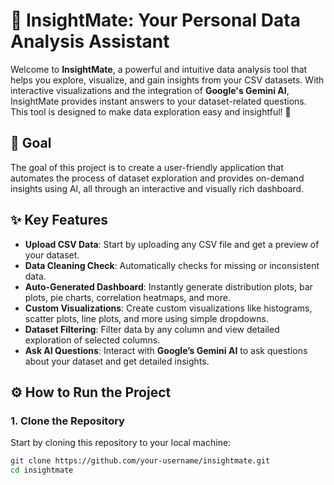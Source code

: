 # 🌟 InsightMate: Your Personal Data Analysis Assistant 

Welcome to **InsightMate**, a powerful and intuitive data analysis tool that helps you explore, visualize, and gain insights from your CSV datasets. With interactive visualizations and the integration of **Google's Gemini AI**, InsightMate provides instant answers to your dataset-related questions. This tool is designed to make data exploration easy and insightful! 🚀

## 🎯 Goal
The goal of this project is to create a user-friendly application that automates the process of dataset exploration and provides on-demand insights using AI, all through an interactive and visually rich dashboard.

## ✨ Key Features
- **Upload CSV Data**: Start by uploading any CSV file and get a preview of your dataset.
- **Data Cleaning Check**: Automatically checks for missing or inconsistent data.
- **Auto-Generated Dashboard**: Instantly generate distribution plots, bar plots, pie charts, correlation heatmaps, and more.
- **Custom Visualizations**: Create custom visualizations like histograms, scatter plots, line plots, and more using simple dropdowns.
- **Dataset Filtering**: Filter data by any column and view detailed exploration of selected columns.
- **Ask AI Questions**: Interact with **Google’s Gemini AI** to ask questions about your dataset and get detailed insights.
  
## ⚙️ How to Run the Project

### 1. Clone the Repository
Start by cloning this repository to your local machine:

```bash
git clone https://github.com/your-username/insightmate.git
cd insightmate

